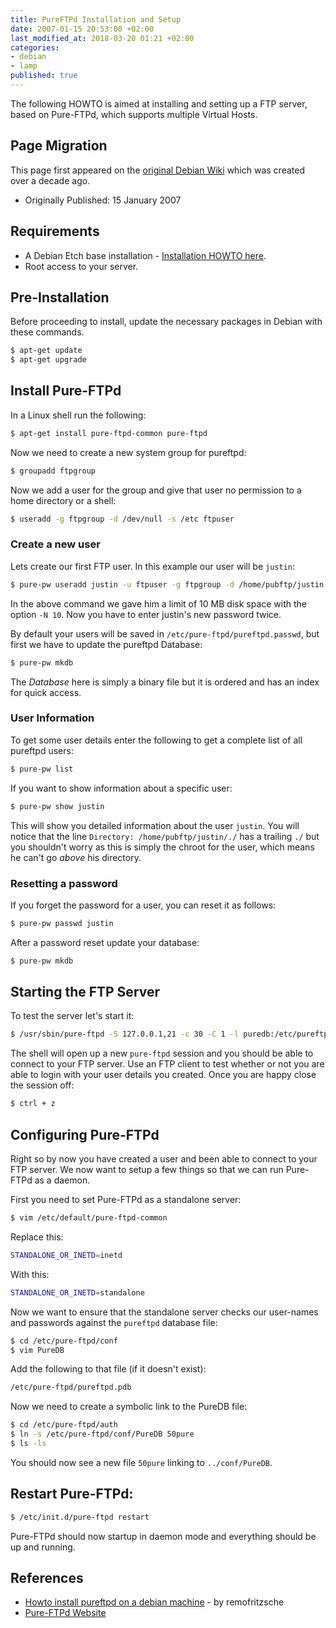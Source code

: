 ```yaml
---
title: PureFTPd Installation and Setup
date: 2007-01-15 20:53:00 +02:00
last_modified_at: 2018-03-20 01:21 +02:00
categories:
- debian
- lamp
published: true
---
```


The following HOWTO is aimed at installing and setting up a FTP server, based on Pure-FTPd, which supports multiple Virtual Hosts.

## Page Migration
This page first appeared on the [original Debian Wiki][history] which was created over a decade ago.

 - Originally Published: 15 January 2007

## Requirements

 - A Debian Etch base installation - [Installation HOWTO here][debian-etch-install].
 - Root access to your server.

## Pre-Installation

Before proceeding to install, update the necessary packages in Debian with these commands.
```bash
$ apt-get update
$ apt-get upgrade
```

## Install Pure-FTPd
In a Linux shell run the following:
```bash
$ apt-get install pure-ftpd-common pure-ftpd
```
Now we need to create a new system group for pureftpd:
```bash
$ groupadd ftpgroup
```
Now we add a user for the group and give that user no permission to a home directory or a shell:
```bash
$ useradd -g ftpgroup -d /dev/null -s /etc ftpuser
```
### Create a new user
Lets create our first FTP user. In this example our user will be `justin`:
```bash
$ pure-pw useradd justin -u ftpuser -g ftpgroup -d /home/pubftp/justin -N 10
```
In the above command we gave him a limit of 10 MB disk space with the option `-N 10`. Now you have to enter justin's new password twice.

By default your users will be saved in `/etc/pure-ftpd/pureftpd.passwd`, but first we have to update the pureftpd Database:
```bash
$ pure-pw mkdb
```
The _Database_ here is simply a binary file but it is ordered and has an index for quick access.

### User Information
To get some user details enter the following to get a complete list of all pureftpd users:
```bash
$ pure-pw list
```
If you want to show information about a specific user:
```bash
$ pure-pw show justin
```
This will show you detailed information about the user `justin`.
You will notice that the line `Directory: /home/pubftp/justin/./` has a trailing `./` but you shouldn't worry as this is simply the chroot for the user, which means he can't go _above_ his directory.

### Resetting a password
If you forget the password for a user, you can reset it as follows:
```bash
$ pure-pw passwd justin
```
After a password reset update your database:
```bash
$ pure-pw mkdb
```

## Starting the FTP Server
To test the server let's start it:
```bash
$ /usr/sbin/pure-ftpd -S 127.0.0.1,21 -c 30 -C 1 -l puredb:/etc/pureftpd.pdb -x -E -j -R
```
The shell will open up a new `pure-ftpd` session and you should be able to connect to your FTP server. Use an FTP client to test whether or not you are able to login with your user details you created.
Once you are happy close the session off:
```bash
$ ctrl + z
```

## Configuring Pure-FTPd
Right so by now you have created a user and been able to connect to your FTP server. We now want to setup a few things so that we can run Pure-FTPd as a daemon.

First you need to set Pure-FTPd as a standalone server:
```bash
$ vim /etc/default/pure-ftpd-common
```
Replace this:
```bash
STANDALONE_OR_INETD=inetd
```
With this:
```bash
STANDALONE_OR_INETD=standalone
```
Now we want to ensure that the standalone server checks our user-names and passwords against the `pureftpd` database file:
```bash
$ cd /etc/pure-ftpd/conf
$ vim PureDB
```
Add the following to that file (if it doesn't exist):
```bash
/etc/pure-ftpd/pureftpd.pdb
```
Now we need to create a symbolic link to the PureDB file:
```bash
$ cd /etc/pure-ftpd/auth
$ ln -s /etc/pure-ftpd/conf/PureDB 50pure
$ ls -ls
```
You should now see a new file `50pure` linking to `../conf/PureDB`.

## Restart Pure-FTPd:
```bash
$ /etc/init.d/pure-ftpd restart
```
Pure-FTPd should now startup in daemon mode and everything should be up and running.

## References

 - [Howto install pureftpd on a debian machine][ref1] - by remofritzsche
 - [Pure-FTPd Website][ref2]

[debian-etch-install]: /linux/debian/installing-a-debian-etch-base-system.html
[history]: /projects/howto-history.html
[ref1]: http://www.debian-administration.org/articles/383
[ref2]: http://www.pureftpd.org/
